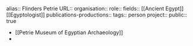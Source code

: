 alias:: Flinders Petrie
URL::
organisation::
role::
fields:: [[Ancient Egypt]] [[Egyptologist]] 
publications-productions:: 
tags:: person
project::
public:: true

- [[Petrie Museum of Egyptian Archaeology]]
-